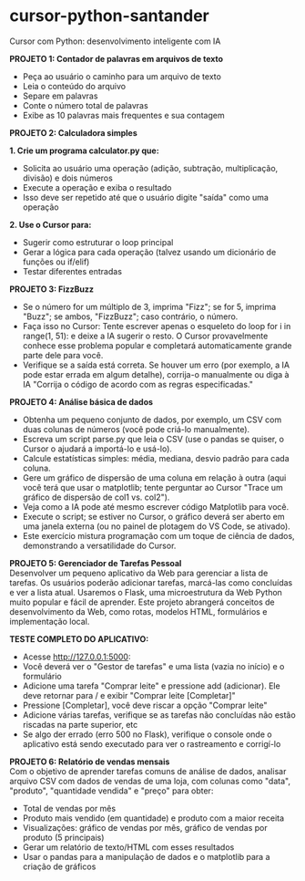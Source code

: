 # cursor-python-santander
Cursor com Python: desenvolvimento inteligente com IA

**PROJETO 1: Contador de palavras em arquivos de texto**  
- Peça ao usuário o caminho para um arquivo de texto
- Leia o conteúdo do arquivo
- Separe em palavras
- Conte o número total de palavras
- Exibe as 10 palavras mais frequentes e sua contagem


**PROJETO 2: Calculadora simples**

**1. Crie um programa calculator.py que:**
- Solicita ao usuário uma operação (adição, subtração, multiplicação, divisão) e dois números
- Execute a operação e exiba o resultado
- Isso deve ser repetido até que o usuário digite "saída" como uma operação

**2. Use o Cursor para:**
- Sugerir como estruturar o loop principal
- Gerar a lógica para cada operação (talvez usando um dicionário de funções ou if/elif)
- Testar diferentes entradas


**PROJETO 3: FizzBuzz**
- Se o número for um múltiplo de 3, imprima "Fizz"; se for 5, imprima "Buzz"; se ambos, "FizzBuzz"; caso contrário, o número.
- Faça isso no Cursor: Tente escrever apenas o esqueleto do loop for i in range(1, 51): e deixe a IA sugerir o resto. O Cursor provavelmente conhece esse problema popular e completará automaticamente grande parte dele para você.
- Verifique se a saída está correta. Se houver um erro (por exemplo, a IA pode estar errada em algum detalhe), corrija-o manualmente ou diga à IA "Corrija o código de acordo com as regras especificadas."


**PROJETO 4: Análise básica de dados**
- Obtenha um pequeno conjunto de dados, por exemplo, um CSV com duas colunas de números (você pode criá-lo manualmente).
- Escreva um script parse.py que leia o CSV (use o pandas se quiser, o Cursor o ajudará a importá-lo e usá-lo).
- Calcule estatísticas simples: média, mediana, desvio padrão para cada coluna.
- Gere um gráfico de dispersão de uma coluna em relação à outra (aqui você terá que usar o matplotlib; tente perguntar ao Cursor "Trace um gráfico de dispersão de col1 vs. col2").
- Veja como a IA pode até mesmo escrever código Matplotlib para você.
- Execute o script; se estiver no Cursor, o gráfico deverá ser aberto em uma janela externa (ou no painel de plotagem do VS Code, se ativado).
- Este exercício mistura programação com um toque de ciência de dados, demonstrando a versatilidade do Cursor.


**PROJETO 5: Gerenciador de Tarefas Pessoal**  
Desenvolver um pequeno aplicativo da Web para gerenciar a lista de tarefas. Os usuários poderão adicionar tarefas, marcá-las como concluídas e ver a lista atual. Usaremos o Flask, uma microestrutura da Web Python muito popular e fácil de aprender. Este projeto abrangerá conceitos de desenvolvimento da Web, como rotas, modelos HTML, formulários e implementação local.

**TESTE COMPLETO DO APLICATIVO:**
- Acesse http://127.0.0.1:5000:
- Você deverá ver o "Gestor de tarefas" e uma lista (vazia no início) e o formulário
- Adicione uma tarefa "Comprar leite" e pressione add (adicionar). Ele deve retornar para / e exibir "Comprar leite [Completar]"
- Pressione [Completar], você deve riscar a opção "Comprar leite"
- Adicione várias tarefas, verifique se as tarefas não concluídas não estão riscadas na parte superior, etc
- Se algo der errado (erro 500 no Flask), verifique o console onde o aplicativo está sendo executado para ver o rastreamento e corrigí-lo


**PROJETO 6: Relatório de vendas mensais**  
Com o objetivo de aprender tarefas comuns de análise de dados, analisar arquivo CSV com dados de vendas de uma loja, com colunas como "data", "produto", "quantidade vendida" e "preço" para obter:  
- Total de vendas por mês
- Produto mais vendido (em quantidade) e produto com a maior receita
- Visualizações: gráfico de vendas por mês, gráfico de vendas por produto (5 principais)
- Gerar um relatório de texto/HTML com esses resultados
- Usar o pandas para a manipulação de dados e o matplotlib para a criação de gráficos

